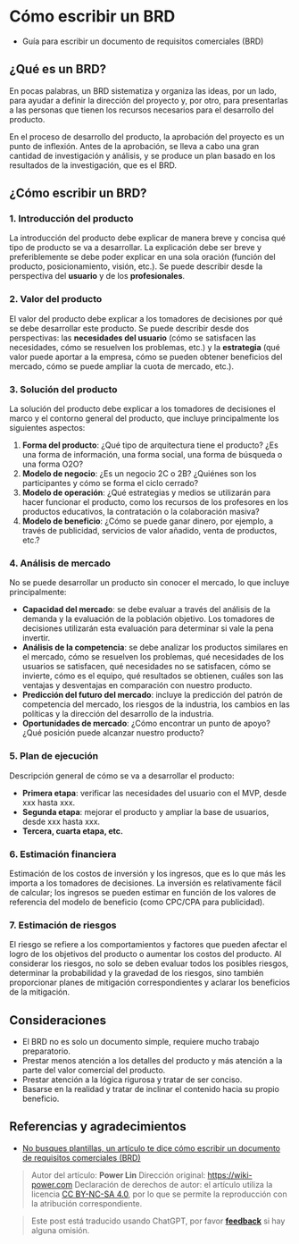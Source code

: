 # Cómo escribir un BRD

- Guía para escribir un documento de requisitos comerciales (BRD)

## ¿Qué es un BRD?

En pocas palabras, un BRD sistematiza y organiza las ideas, por un lado, para ayudar a definir la dirección del proyecto y, por otro, para presentarlas a las personas que tienen los recursos necesarios para el desarrollo del producto.

En el proceso de desarrollo del producto, la aprobación del proyecto es un punto de inflexión. Antes de la aprobación, se lleva a cabo una gran cantidad de investigación y análisis, y se produce un plan basado en los resultados de la investigación, que es el BRD.

## ¿Cómo escribir un BRD?

### 1. Introducción del producto

La introducción del producto debe explicar de manera breve y concisa qué tipo de producto se va a desarrollar. La explicación debe ser breve y preferiblemente se debe poder explicar en una sola oración (función del producto, posicionamiento, visión, etc.). Se puede describir desde la perspectiva del **usuario** y de los **profesionales**.

### 2. Valor del producto

El valor del producto debe explicar a los tomadores de decisiones por qué se debe desarrollar este producto. Se puede describir desde dos perspectivas: las **necesidades del usuario** (cómo se satisfacen las necesidades, cómo se resuelven los problemas, etc.) y la **estrategia** (qué valor puede aportar a la empresa, cómo se pueden obtener beneficios del mercado, cómo se puede ampliar la cuota de mercado, etc.).

### 3. Solución del producto

La solución del producto debe explicar a los tomadores de decisiones el marco y el contorno general del producto, que incluye principalmente los siguientes aspectos:

1. **Forma del producto**: ¿Qué tipo de arquitectura tiene el producto? ¿Es una forma de información, una forma social, una forma de búsqueda o una forma O2O?
2. **Modelo de negocio**: ¿Es un negocio 2C o 2B? ¿Quiénes son los participantes y cómo se forma el ciclo cerrado?
3. **Modelo de operación**: ¿Qué estrategias y medios se utilizarán para hacer funcionar el producto, como los recursos de los profesores en los productos educativos, la contratación o la colaboración masiva?
4. **Modelo de beneficio**: ¿Cómo se puede ganar dinero, por ejemplo, a través de publicidad, servicios de valor añadido, venta de productos, etc.?

### 4. Análisis de mercado

No se puede desarrollar un producto sin conocer el mercado, lo que incluye principalmente:

- **Capacidad del mercado**: se debe evaluar a través del análisis de la demanda y la evaluación de la población objetivo. Los tomadores de decisiones utilizarán esta evaluación para determinar si vale la pena invertir.
- **Análisis de la competencia**: se debe analizar los productos similares en el mercado, cómo se resuelven los problemas, qué necesidades de los usuarios se satisfacen, qué necesidades no se satisfacen, cómo se invierte, cómo es el equipo, qué resultados se obtienen, cuáles son las ventajas y desventajas en comparación con nuestro producto.
- **Predicción del futuro del mercado**: incluye la predicción del patrón de competencia del mercado, los riesgos de la industria, los cambios en las políticas y la dirección del desarrollo de la industria.
- **Oportunidades de mercado**: ¿Cómo encontrar un punto de apoyo? ¿Qué posición puede alcanzar nuestro producto?

### 5. Plan de ejecución

Descripción general de cómo se va a desarrollar el producto:

- **Primera etapa**: verificar las necesidades del usuario con el MVP, desde xxx hasta xxx.
- **Segunda etapa**: mejorar el producto y ampliar la base de usuarios, desde xxx hasta xxx.
- **Tercera, cuarta etapa, etc.**

### 6. Estimación financiera

Estimación de los costos de inversión y los ingresos, que es lo que más les importa a los tomadores de decisiones. La inversión es relativamente fácil de calcular; los ingresos se pueden estimar en función de los valores de referencia del modelo de beneficio (como CPC/CPA para publicidad).

### 7. Estimación de riesgos

El riesgo se refiere a los comportamientos y factores que pueden afectar el logro de los objetivos del producto o aumentar los costos del producto. Al considerar los riesgos, no solo se deben evaluar todos los posibles riesgos, determinar la probabilidad y la gravedad de los riesgos, sino también proporcionar planes de mitigación correspondientes y aclarar los beneficios de la mitigación.

## Consideraciones

- El BRD no es solo un documento simple, requiere mucho trabajo preparatorio.
- Prestar menos atención a los detalles del producto y más atención a la parte del valor comercial del producto.
- Prestar atención a la lógica rigurosa y tratar de ser conciso.
- Basarse en la realidad y tratar de inclinar el contenido hacia su propio beneficio.

## Referencias y agradecimientos

- [No busques plantillas, un artículo te dice cómo escribir un documento de requisitos comerciales (BRD)](http://www.woshipm.com/pmd/645578.html)

> Autor del artículo: **Power Lin**
> Dirección original: <https://wiki-power.com>
> Declaración de derechos de autor: el artículo utiliza la licencia [CC BY-NC-SA 4.0](https://creativecommons.org/licenses/by/4.0/deed.zh), por lo que se permite la reproducción con la atribución correspondiente.

> Este post está traducido usando ChatGPT, por favor [**feedback**](https://github.com/linyuxuanlin/Wiki_MkDocs/issues/new) si hay alguna omisión.